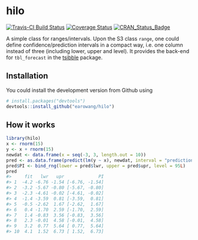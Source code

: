 
<!-- README.md is generated from README.Rmd. Please edit that file -->

# hilo

[![Travis-CI Build
Status](https://travis-ci.org/earowang/hilo.svg?branch=master)](https://travis-ci.org/earowang/hilo)
[![Coverage
Status](https://img.shields.io/codecov/c/github/earowang/hilo/master.svg)](https://codecov.io/github/earowang/hilo?branch=master)
[![CRAN\_Status\_Badge](http://www.r-pkg.org/badges/version/hilo)](https://cran.r-project.org/package=hilo)

A simple class for ranges/intervals. Upon the S3 class `range`, one
could define confidence/prediction intervals in a compact way, i.e. one
column instead of three (including lower, upper and level). It provides
the back-end for `tbl_forecast` in the
[tsibble](http://pkg.earo.me/tsibble) package.

## Installation

You could install the development version from Github using

``` r
# install.packages("devtools")
devtools::install_github("earowang/hilo")
```

## How it works

``` r
library(hilo)
x <- rnorm(15)
y <- x + rnorm(15)
newdat <- data.frame(x = seq(-3, 3, length.out = 10))
pred <- as.data.frame(predict(lm(y ~ x), newdat, interval = "prediction"))
pred$PI <- bind_rng(lower = pred$lwr, upper = pred$upr, level = 95L)
pred
#>     fit   lwr   upr             PI
#> 1  -4.2 -6.76 -1.54 [-6.76, -1.54]
#> 2  -3.2 -5.67 -0.80 [-5.67, -0.80]
#> 3  -2.3 -4.61 -0.02 [-4.61, -0.02]
#> 4  -1.4 -3.59  0.81 [-3.59,  0.81]
#> 5  -0.5 -2.62  1.67 [-2.62,  1.67]
#> 6   0.4 -1.70  2.59 [-1.70,  2.59]
#> 7   1.4 -0.83  3.56 [-0.83,  3.56]
#> 8   2.3 -0.01  4.58 [-0.01,  4.58]
#> 9   3.2  0.77  5.64 [ 0.77,  5.64]
#> 10  4.1  1.52  6.73 [ 1.52,  6.73]
```
